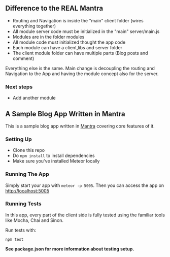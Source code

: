 ## Difference to the REAL Mantra
- Routing and Navigation is inside the "main" client folder (wires everything together)
- All module server code must be initialized in the "main" server/main.js
- Modules are in the folder modules
- All module code must initialized thought the app code
- Each module can have a client,libs and server folder
- The client module folder can have multiple parts (Blog posts and comment)

Everything else is the same. Main change is decoupling the routing and Navigation
to the App and having the module concept also for the server.

### Next steps
- Add another module

## A Sample Blog App Written in Mantra

This is a sample blog app written in [Mantra](https://github.com/kadirahq/mantra) covering core features of it.

### Setting Up

* Clone this repo
* Do `npm install` to install dependencies
* Make sure you've installed Meteor locally

### Running The App

Simply start your app with `meteor -p 5005`.
Then you can access the app on <http://localhost:5005>

### Running Tests

In this app, every part of the client side is fully tested using the familiar tools like Mocha, Chai and Sinon.

Run tests with:

```
npm test
```

**See package.json for more information about testing setup.**
